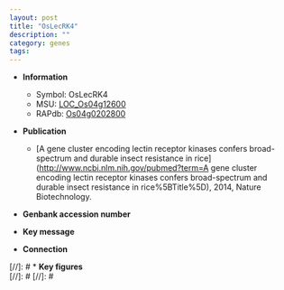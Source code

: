 ```yaml
---
layout: post
title: "OsLecRK4"
description: ""
category: genes
tags: 
---
```


* **Information**  
    + Symbol: OsLecRK4  
    + MSU: [LOC_Os04g12600](http://rice.plantbiology.msu.edu/cgi-bin/ORF_infopage.cgi?orf=LOC_Os04g12600)  
    + RAPdb: [Os04g0202800](http://rapdb.dna.affrc.go.jp/viewer/gbrowse_details/irgsp1?name=Os04g0202800)  

* **Publication**  
    + [A gene cluster encoding lectin receptor kinases confers broad-spectrum and durable insect resistance in rice](http://www.ncbi.nlm.nih.gov/pubmed?term=A gene cluster encoding lectin receptor kinases confers broad-spectrum and durable insect resistance in rice%5BTitle%5D), 2014, Nature Biotechnology.

* **Genbank accession number**  

* **Key message**  

* **Connection**  

[//]: # * **Key figures**  
[//]: # 
[//]: # 
